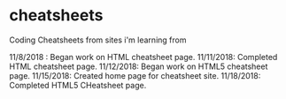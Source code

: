 # cheatsheets
Coding Cheatsheets from sites i'm learning from

11/8/2018 : Began work on HTML cheatsheet page.
11/11/2018: Completed HTML cheatsheet page.
11/12/2018: Began work on HTML5 cheatsheet page.
11/15/2018: Created home page for cheatsheet site.
11/18/2018: Completed HTML5 CHeatsheet page.
